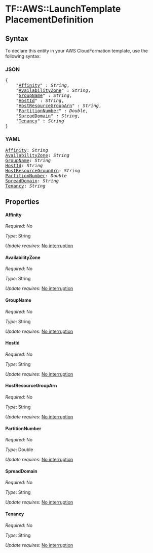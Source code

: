 # TF::AWS::LaunchTemplate PlacementDefinition

## Syntax

To declare this entity in your AWS CloudFormation template, use the following syntax:

### JSON

<pre>
{
    "<a href="#affinity" title="Affinity">Affinity</a>" : <i>String</i>,
    "<a href="#availabilityzone" title="AvailabilityZone">AvailabilityZone</a>" : <i>String</i>,
    "<a href="#groupname" title="GroupName">GroupName</a>" : <i>String</i>,
    "<a href="#hostid" title="HostId">HostId</a>" : <i>String</i>,
    "<a href="#hostresourcegrouparn" title="HostResourceGroupArn">HostResourceGroupArn</a>" : <i>String</i>,
    "<a href="#partitionnumber" title="PartitionNumber">PartitionNumber</a>" : <i>Double</i>,
    "<a href="#spreaddomain" title="SpreadDomain">SpreadDomain</a>" : <i>String</i>,
    "<a href="#tenancy" title="Tenancy">Tenancy</a>" : <i>String</i>
}
</pre>

### YAML

<pre>
<a href="#affinity" title="Affinity">Affinity</a>: <i>String</i>
<a href="#availabilityzone" title="AvailabilityZone">AvailabilityZone</a>: <i>String</i>
<a href="#groupname" title="GroupName">GroupName</a>: <i>String</i>
<a href="#hostid" title="HostId">HostId</a>: <i>String</i>
<a href="#hostresourcegrouparn" title="HostResourceGroupArn">HostResourceGroupArn</a>: <i>String</i>
<a href="#partitionnumber" title="PartitionNumber">PartitionNumber</a>: <i>Double</i>
<a href="#spreaddomain" title="SpreadDomain">SpreadDomain</a>: <i>String</i>
<a href="#tenancy" title="Tenancy">Tenancy</a>: <i>String</i>
</pre>

## Properties

#### Affinity

_Required_: No

_Type_: String

_Update requires_: [No interruption](https://docs.aws.amazon.com/AWSCloudFormation/latest/UserGuide/using-cfn-updating-stacks-update-behaviors.html#update-no-interrupt)

#### AvailabilityZone

_Required_: No

_Type_: String

_Update requires_: [No interruption](https://docs.aws.amazon.com/AWSCloudFormation/latest/UserGuide/using-cfn-updating-stacks-update-behaviors.html#update-no-interrupt)

#### GroupName

_Required_: No

_Type_: String

_Update requires_: [No interruption](https://docs.aws.amazon.com/AWSCloudFormation/latest/UserGuide/using-cfn-updating-stacks-update-behaviors.html#update-no-interrupt)

#### HostId

_Required_: No

_Type_: String

_Update requires_: [No interruption](https://docs.aws.amazon.com/AWSCloudFormation/latest/UserGuide/using-cfn-updating-stacks-update-behaviors.html#update-no-interrupt)

#### HostResourceGroupArn

_Required_: No

_Type_: String

_Update requires_: [No interruption](https://docs.aws.amazon.com/AWSCloudFormation/latest/UserGuide/using-cfn-updating-stacks-update-behaviors.html#update-no-interrupt)

#### PartitionNumber

_Required_: No

_Type_: Double

_Update requires_: [No interruption](https://docs.aws.amazon.com/AWSCloudFormation/latest/UserGuide/using-cfn-updating-stacks-update-behaviors.html#update-no-interrupt)

#### SpreadDomain

_Required_: No

_Type_: String

_Update requires_: [No interruption](https://docs.aws.amazon.com/AWSCloudFormation/latest/UserGuide/using-cfn-updating-stacks-update-behaviors.html#update-no-interrupt)

#### Tenancy

_Required_: No

_Type_: String

_Update requires_: [No interruption](https://docs.aws.amazon.com/AWSCloudFormation/latest/UserGuide/using-cfn-updating-stacks-update-behaviors.html#update-no-interrupt)

